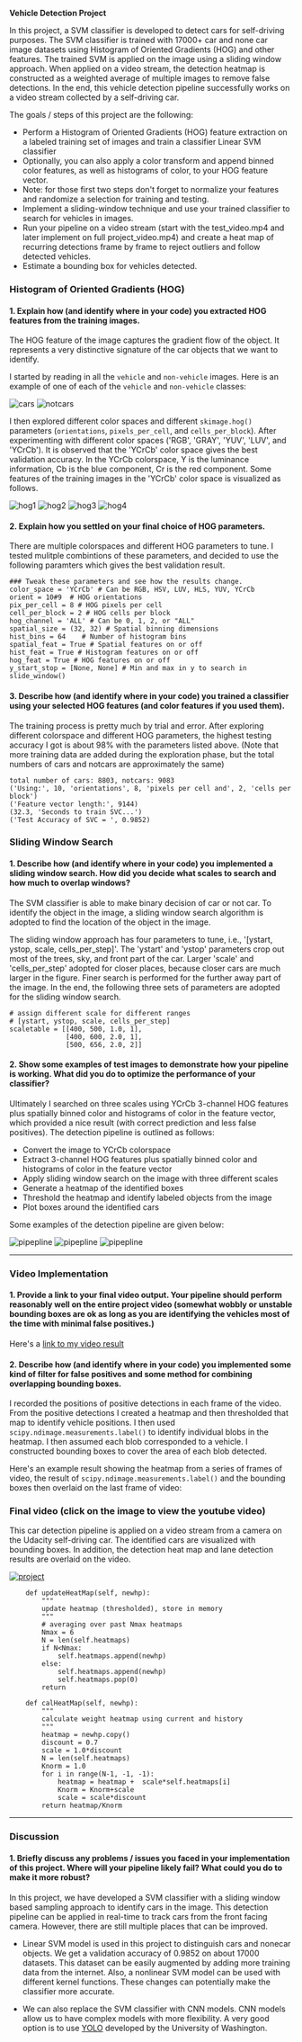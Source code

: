 **Vehicle Detection Project**

In this project, a SVM classifier is developed to detect cars for self-driving purposes. The SVM classifier is trained with 17000+ car and none car image datasets using Histogram of Oriented Gradients (HOG) and other features. The trained SVM is applied on the image using a sliding window approach. When applied on a video stream, the detection heatmap is constructed as a weighted average of multiple images to remove false detections. In the end, this vehicle detection pipeline successfully works on a video stream collected by a self-driving car. 

The goals / steps of this project are the following:

* Perform a Histogram of Oriented Gradients (HOG) feature extraction on a labeled training set of images and train a classifier Linear SVM classifier
* Optionally, you can also apply a color transform and append binned color features, as well as histograms of color, to your HOG feature vector. 
* Note: for those first two steps don't forget to normalize your features and randomize a selection for training and testing.
* Implement a sliding-window technique and use your trained classifier to search for vehicles in images.
* Run your pipeline on a video stream (start with the test_video.mp4 and later implement on full project_video.mp4) and create a heat map of recurring detections frame by frame to reject outliers and follow detected vehicles.
* Estimate a bounding box for vehicles detected.

[//]: # (Image References)
[img1]: ./output_images/cars.png
[img2]: ./output_images/notcar.png
[img3]: ./output_images/pp7.png
[img4]: ./output_images/pp9.png
[img5]: ./output_images/pp10.png
[img6]: ./output_images/pp14.png
[img7]: ./output_images/project.png
[img8]: ./output_images/hog1.png
[img9]: ./output_images/hog2.png
[img10]: ./output_images/hog3.png
[img11]: ./output_images/hog4.png



### Histogram of Oriented Gradients (HOG)

#### 1. Explain how (and identify where in your code) you extracted HOG features from the training images.

The HOG feature of the image captures the gradient flow of the object. It represents a very distinctive signature of the car objects that we want to identify. 

I started by reading in all the `vehicle` and `non-vehicle` images.  Here is an example of one of each of the `vehicle` and `non-vehicle` classes:

![cars][img1]
![notcars][img2]

I then explored different color spaces and different `skimage.hog()` parameters (`orientations`, `pixels_per_cell`, and `cells_per_block`). After experimenting with different color spaces ('RGB', 'GRAY', 'YUV', 'LUV', and 'YCrCb'). It is observed that the 'YCrCb' color space gives the best validation accuracy. In the YCrCb colorspace, Y is the luminance information, Cb is the blue component, Cr is the red component. Some features of the training images in the 'YCrCb' color space is visualized as follows.

![hog1][img8]
![hog2][img9]
![hog3][img10]
![hog4][img11]

#### 2. Explain how you settled on your final choice of HOG parameters.

There are multiple colorspaces and different HOG parameters to tune. I tested mulitple combintions of these parameters, and decided to use the following paramters which gives the best validation result.

    ### Tweak these parameters and see how the results change.
    color_space = 'YCrCb' # Can be RGB, HSV, LUV, HLS, YUV, YCrCb
    orient = 10#9  # HOG orientations
    pix_per_cell = 8 # HOG pixels per cell
    cell_per_block = 2 # HOG cells per block
    hog_channel = 'ALL' # Can be 0, 1, 2, or "ALL"
    spatial_size = (32, 32) # Spatial binning dimensions
    hist_bins = 64    # Number of histogram bins
    spatial_feat = True # Spatial features on or off
    hist_feat = True # Histogram features on or off
    hog_feat = True # HOG features on or off
    y_start_stop = [None, None] # Min and max in y to search in slide_window()


#### 3. Describe how (and identify where in your code) you trained a classifier using your selected HOG features (and color features if you used them).

The training process is pretty much by trial and error. After exploring different colorspace and different HOG parameters, the highest testing accuracy I got is about 98% with the parameters listed above. (Note that more training data are added during the exploration phase, but the total numbers of cars and notcars are approximately the same)

```
total number of cars: 8803, notcars: 9083 
('Using:', 10, 'orientations', 8, 'pixels per cell and', 2, 'cells per block')
('Feature vector length:', 9144)
(32.3, 'Seconds to train SVC...')
('Test Accuracy of SVC = ', 0.9852)
```

### Sliding Window Search

#### 1. Describe how (and identify where in your code) you implemented a sliding window search.  How did you decide what scales to search and how much to overlap windows?

The SVM classifier is able to make binary decision of car or not car. To identify the object in the image, a sliding window search algorithm is adopted to find the location of the object in the image.

The sliding window approach has four parameters to tune, i.e., '[ystart, ystop, scale, cells_per_step]'. The 'ystart' and 'ystop' parameters crop out most of the trees, sky, and front part of the car. Larger 'scale' and 'cells_per_step' adopted for closer places, because closer cars are much larger in the figure. Finer search is performed for the further away part of the image. In the end, the following three sets of parameters are adopted for the sliding window search.

    # assign different scale for different ranges
    # [ystart, ystop, scale, cells_per_step]
    scaletable = [[400, 500, 1.0, 1],
                  [400, 600, 2.0, 1], 
                  [500, 656, 2.0, 2]]

#### 2. Show some examples of test images to demonstrate how your pipeline is working.  What did you do to optimize the performance of your classifier?

Ultimately I searched on three scales using YCrCb 3-channel HOG features plus spatially binned color and histograms of color in the feature vector, which provided a nice result (with correct prediction and less false positives). The detection pipeline is outlined as follows:

* Convert the image to YCrCb colorspace
* Extract 3-channel HOG features plus spatially binned color and histograms of color in the feature vector
* Apply sliding window search on the image with three different scales
* Generate a heatmap of the identified boxes
* Threshold the heatmap and identify labeled objects from the image
* Plot boxes around the identified cars

Some examples of the detection pipeline are given below:

![pipepline][img4]
![pipepline][img5]
![pipepline][img6]

---

### Video Implementation

#### 1. Provide a link to your final video output.  Your pipeline should perform reasonably well on the entire project video (somewhat wobbly or unstable bounding boxes are ok as long as you are identifying the vehicles most of the time with minimal false positives.)
Here's a [link to my video result](./project_video.mp4)


#### 2. Describe how (and identify where in your code) you implemented some kind of filter for false positives and some method for combining overlapping bounding boxes.

I recorded the positions of positive detections in each frame of the video.  From the positive detections I created a heatmap and then thresholded that map to identify vehicle positions.  I then used `scipy.ndimage.measurements.label()` to identify individual blobs in the heatmap.  I then assumed each blob corresponded to a vehicle.  I constructed bounding boxes to cover the area of each blob detected.  

Here's an example result showing the heatmap from a series of frames of video, the result of `scipy.ndimage.measurements.label()` and the bounding boxes then overlaid on the last frame of video:

### Final video (click on the image to view the youtube video)

This car detection pipeline is applied on a video stream from a camera on the Udacity self-driving car. The identified cars are visualized with bounding boxes. In addition, the detection heat map and lane detection results are overlaid on the video.

[![project][img7]](https://youtu.be/RbZO0yhE3YY)


```
    def updateHeatMap(self, newhp):
        """
        update heatmap (thresholded), store in memory
        """
        # averaging over past Nmax heatmaps
        Nmax = 6
        N = len(self.heatmaps)
        if N<Nmax:
            self.heatmaps.append(newhp)
        else:
            self.heatmaps.append(newhp)
            self.heatmaps.pop(0)
        return

    def calHeatMap(self, newhp):
        """
        calculate weight heatmap using current and history
        """
        heatmap = newhp.copy()
        discount = 0.7
        scale = 1.0*discount
        N = len(self.heatmaps)
        Knorm = 1.0
        for i in range(N-1, -1, -1):
            heatmap = heatmap +  scale*self.heatmaps[i]
            Knorm = Knorm+scale
            scale = scale*discount
        return heatmap/Knorm

```

---

### Discussion

#### 1. Briefly discuss any problems / issues you faced in your implementation of this project.  Where will your pipeline likely fail?  What could you do to make it more robust?

In this project, we have developed a SVM classifier with a sliding window based sampling approach to identify cars in the image. This detection pipeline can be applied in real-time to track cars from the front facing camera. However, there are still multiple places that can be improved.

* Linear SVM model is used in this project to distinguish cars and nonecar objects. We get a validation accuracy of 0.9852 on about 17000 datasets. This dataset can be easily augmented by adding more training data from the internet. Also, a nonlinear SVM model can be used with different kernel functions. These changes can potentially make the classifier more accurate.  

* We can also replace the SVM classifier with CNN models. CNN models allow us to have complex models with more flexibility. A very good option is to use [YOLO](https://pjreddie.com/darknet/yolo/) developed by the University of Washington.

